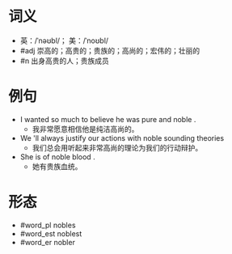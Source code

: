 # 词义
- 英：/ˈnəʊbl/； 美：/ˈnoʊbl/
- #adj 崇高的；高贵的；贵族的；高尚的；宏伟的；壮丽的
- #n 出身高贵的人；贵族成员
# 例句
- I wanted so much to believe he was pure and noble .
	- 我非常愿意相信他是纯洁高尚的。
- We 'll always justify our actions with noble sounding theories
	- 我们总会用听起来非常高尚的理论为我们的行动辩护。
- She is of noble blood .
	- 她有贵族血统。
# 形态
- #word_pl nobles
- #word_est noblest
- #word_er nobler
